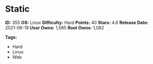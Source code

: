 # Static

**ID:** 355
**OS:** Linux
**Difficulty:** Hard
**Points:** 40
**Stars:** 4.6
**Release Date:** 2021-06-19
**User Owns:** 1,585
**Root Owns:** 1,082

**Tags:**
- Hard
- Linux
- Web

